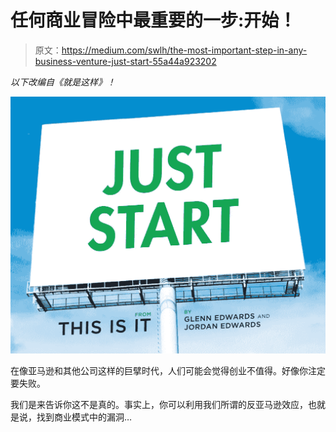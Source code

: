 # 任何商业冒险中最重要的一步:开始！

> 原文：<https://medium.com/swlh/the-most-important-step-in-any-business-venture-just-start-55a44a923202>

*以下改编自《就是这样》！*

![](img/eb4a2b2ebb563e2c3e61dbd6df27cc48.png)

在像亚马逊和其他公司这样的巨擘时代，人们可能会觉得创业不值得。好像你注定要失败。

我们是来告诉你这不是真的。事实上，你可以利用我们所谓的反亚马逊效应，也就是说，找到商业模式中的漏洞…